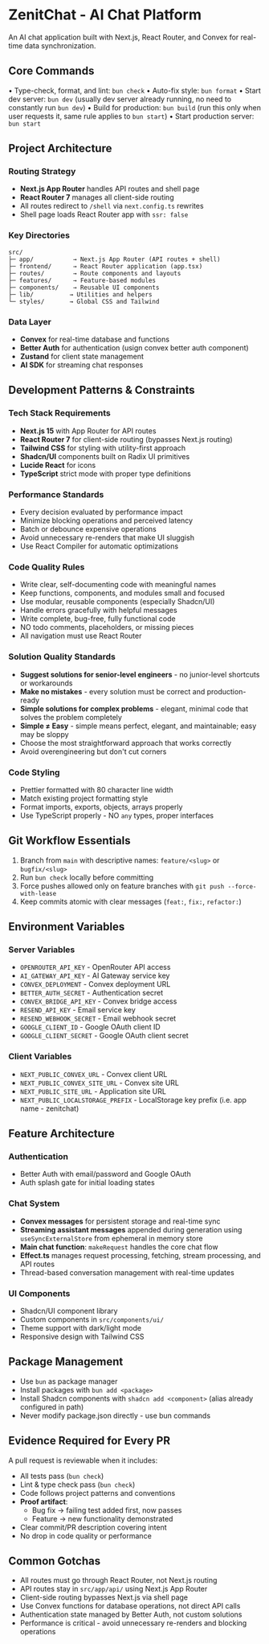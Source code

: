 # ZenitChat - AI Chat Platform

An AI chat application built with Next.js, React Router, and Convex for real-time data synchronization.

## Core Commands

• Type-check, format, and lint: `bun check`
• Auto-fix style: `bun format`
• Start dev server: `bun dev` (usually dev server already running, no need to constantly run `bun dev`)
• Build for production: `bun build` (run this only when user requests it, same rule applies to `bun start`)
• Start production server: `bun start`

## Project Architecture

### Routing Strategy

- **Next.js App Router** handles API routes and shell page
- **React Router 7** manages all client-side routing
- All routes redirect to `/shell` via `next.config.ts` rewrites
- Shell page loads React Router app with `ssr: false`

### Key Directories

```
src/
├─ app/           → Next.js App Router (API routes + shell)
├─ frontend/      → React Router application (app.tsx)
├─ routes/        → Route components and layouts
├─ features/      → Feature-based modules
├─ components/    → Reusable UI components
├─ lib/          → Utilities and helpers
└─ styles/       → Global CSS and Tailwind
```

### Data Layer

- **Convex** for real-time database and functions
- **Better Auth** for authentication (usign convex better auth component)
- **Zustand** for client state management
- **AI SDK** for streaming chat responses

## Development Patterns & Constraints

### Tech Stack Requirements

- **Next.js 15** with App Router for API routes
- **React Router 7** for client-side routing (bypasses Next.js routing)
- **Tailwind CSS** for styling with utility-first approach
- **Shadcn/UI** components built on Radix UI primitives
- **Lucide React** for icons
- **TypeScript** strict mode with proper type definitions

### Performance Standards

- Every decision evaluated by performance impact
- Minimize blocking operations and perceived latency
- Batch or debounce expensive operations
- Avoid unnecessary re-renders that make UI sluggish
- Use React Compiler for automatic optimizations

### Code Quality Rules

- Write clear, self-documenting code with meaningful names
- Keep functions, components, and modules small and focused
- Use modular, reusable components (especially Shadcn/UI)
- Handle errors gracefully with helpful messages
- Write complete, bug-free, fully functional code
- NO todo comments, placeholders, or missing pieces
- All navigation must use React Router

### Solution Quality Standards

- **Suggest solutions for senior-level engineers** - no junior-level shortcuts or workarounds
- **Make no mistakes** - every solution must be correct and production-ready
- **Simple solutions for complex problems** - elegant, minimal code that solves the problem completely
- **Simple ≠ Easy** - simple means perfect, elegant, and maintainable; easy may be sloppy
- Choose the most straightforward approach that works correctly
- Avoid overengineering but don't cut corners

### Code Styling

- Prettier formatted with 80 character line width
- Match existing project formatting style
- Format imports, exports, objects, arrays properly
- Use TypeScript properly - NO `any` types, proper interfaces

## Git Workflow Essentials

1. Branch from `main` with descriptive names: `feature/<slug>` or `bugfix/<slug>`
2. Run `bun check` locally before committing
3. Force pushes allowed only on feature branches with `git push --force-with-lease`
4. Keep commits atomic with clear messages (`feat:`, `fix:`, `refactor:`)

## Environment Variables

### Server Variables

- `OPENROUTER_API_KEY` - OpenRouter API access
- `AI_GATEWAY_API_KEY` - AI Gateway service key
- `CONVEX_DEPLOYMENT` - Convex deployment URL
- `BETTER_AUTH_SECRET` - Authentication secret
- `CONVEX_BRIDGE_API_KEY` - Convex bridge access
- `RESEND_API_KEY` - Email service key
- `RESEND_WEBHOOK_SECRET` - Email webhook secret
- `GOOGLE_CLIENT_ID` - Google OAuth client ID
- `GOOGLE_CLIENT_SECRET` - Google OAuth client secret

### Client Variables

- `NEXT_PUBLIC_CONVEX_URL` - Convex client URL
- `NEXT_PUBLIC_CONVEX_SITE_URL` - Convex site URL
- `NEXT_PUBLIC_SITE_URL` - Application site URL
- `NEXT_PUBLIC_LOCALSTORAGE_PREFIX` - LocalStorage key prefix (i.e. app name - zenitchat)

## Feature Architecture

### Authentication

- Better Auth with email/password and Google OAuth
- Auth splash gate for initial loading states

### Chat System

- **Convex messages** for persistent storage and real-time sync
- **Streaming assistant messages** appended during generation using `useSyncExternalStore` from ephemeral in memory store
- **Main chat function**: `makeRequest` handles the core chat flow
- **Effect.ts** manages request processing, fetching, stream processing, and API routes
- Thread-based conversation management with real-time updates

### UI Components

- Shadcn/UI component library
- Custom components in `src/components/ui/`
- Theme support with dark/light mode
- Responsive design with Tailwind CSS

## Package Management

- Use `bun` as package manager
- Install packages with `bun add <package>`
- Install Shadcn components with `shadcn add <component>` (alias already configured in path)
- Never modify package.json directly - use bun commands

## Evidence Required for Every PR

A pull request is reviewable when it includes:

- All tests pass (`bun check`)
- Lint & type check pass (`bun check`)
- Code follows project patterns and conventions
- **Proof artifact**:
  - Bug fix → failing test added first, now passes
  - Feature → new functionality demonstrated
- Clear commit/PR description covering intent
- No drop in code quality or performance

## Common Gotchas

- All routes must go through React Router, not Next.js routing
- API routes stay in `src/app/api/` using Next.js App Router
- Client-side routing bypasses Next.js via shell page
- Use Convex functions for database operations, not direct API calls
- Authentication state managed by Better Auth, not custom solutions
- Performance is critical - avoid unnecessary re-renders and blocking operations
